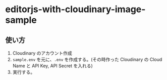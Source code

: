 # editorjs-with-cloudinary-image-sample

## 使い方
1. Cloudinary のアカウント作成
2. `sample.env` を元に、`.env` を作成する。(その時作った Cloudinary の Cloud Name と API Key, API Secret を入れる)
3. 実行する。